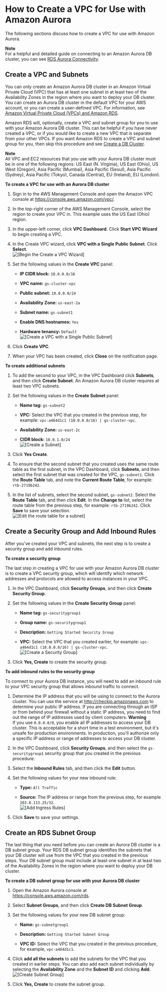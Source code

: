 # How to Create a VPC for Use with Amazon Aurora<a name="Aurora.CreateVPC"></a>

The following sections discuss how to create a VPC for use with Amazon Aurora\.

**Note**  
For a helpful and detailed guide on connecting to an Amazon Aurora DB cluster, you can see [RDS Aurora Connectivity](https://s3-us-west-2.amazonaws.com/jsmiley-share/Aurora/RDS+Aurora+Connectivity+Guide+-+v4.pdf)\.

## Create a VPC and Subnets<a name="CHAP_Aurora.CreateVPC"></a>

You can only create an Amazon Aurora DB cluster in an Amazon Virtual Private Cloud \(VPC\) that has at least one subnet in at least two of the Availability Zones in the region where you want to deploy your DB cluster\. You can create an Aurora DB cluster in the default VPC for your AWS account, or you can create a user\-defined VPC\. For information, see [Amazon Virtual Private Cloud \(VPCs\) and Amazon RDS](USER_VPC.md)\.

Amazon RDS will, optionally, create a VPC and subnet group for you to use with your Amazon Aurora DB cluster\. This can be helpful if you have never created a VPC, or if you would like to create a new VPC that is separate from your other VPCs\. If you want Amazon RDS to create a VPC and subnet group for you, then skip this procedure and see [Create a DB Cluster](CHAP_GettingStarted.CreatingConnecting.Aurora.md#CHAP_GettingStarted.Aurora.CreateDBCluster)\.

**Note**  
All VPC and EC2 resources that you use with your Aurora DB cluster must be in one of the following regions: US East \(N\. Virginia\), US East \(Ohio\), US West \(Oregon\), Asia Pacific \(Mumbai\), Asia Pacific \(Seoul\), Asia Pacific \(Sydney\), Asia Pacific \(Tokyo\), Canada \(Central\), EU \(Ireland\), EU \(London\)\. 

**To create a VPC for use with an Aurora DB cluster**

1. Sign in to the AWS Management Console and open the Amazon VPC console at [https://console\.aws\.amazon\.com/vpc/](https://console.aws.amazon.com/vpc/)\.

1. In the top\-right corner of the AWS Management Console, select the region to create your VPC in\. This example uses the US East \(Ohio\) region\. 

1. In the upper\-left corner, click **VPC Dashboard**\. Click **Start VPC Wizard** to begin creating a VPC\.

1. In the Create VPC wizard, click **VPC with a Single Public Subnet**\. Click **Select**\.  
![\[Begin the Create a VPC Wizard\]](http://docs.aws.amazon.com/AmazonRDS/latest/UserGuide/images/AuroraCreateVPC01.png)

1. Set the following values in the **Create VPC** panel:

   + **IP CIDR block:** `10.0.0.0/16`

   + **VPC name:** `gs-cluster-vpc`

   + **Public subnet:** `10.0.0.0/24`

   + **Availability Zone:** `us-east-2a`

   + **Subnet name:** `gs-subnet1`

   + **Enable DNS hostnames:** `Yes`

   + **Hardware tenancy:** `Default`  
![\[Create a VPC with a Single Public Subnet\]](http://docs.aws.amazon.com/AmazonRDS/latest/UserGuide/images/AuroraCreateVPC02.png)

1. Click **Create VPC**\.

1. When your VPC has been created, click **Close** on the notification page\.

**To create additional subnets**

1. To add the second to your VPC, in the VPC Dashboard click **Subnets**, and then click **Create Subnet**\. An Amazon Aurora DB cluster requires at least two VPC subnets\.

1. Set the following values in the **Create Subnet** panel:

   + **Name tag:** `gs-subnet2`

   + **VPC:** Select the VPC that you created in the previous step, for example: `vpc-a464d1c1 (10.0.0.0/16) | gs-cluster-vpc`\.

   + **Availability Zone:** `us-east-2c`

   + **CIDR block:** `10.0.1.0/24`  
![\[Create a Subnet\]](http://docs.aws.amazon.com/AmazonRDS/latest/UserGuide/images/AuroraCreateVPC03.png)

1. Click **Yes Create**\.

1. To ensure that the second subnet that you created uses the same route table as the first subnet, in the VPC Dashboard, click **Subnets**, and then select the first subnet that was created for the VPC, `gs-subnet1`\. Click the **Route Table** tab, and note the **Current Route Table**, for example: `rtb-2719b242`\. 

1. In the list of subnets, select the second subnet, `gs-subnet2`\. Select the **Route Table** tab, and then click **Edit**\. In the **Change to** list, select the route table from the previous step, for example: `rtb-2719b242`\. Click **Save** to save your selection\.  
![\[Edit the route table for a subnet\]](http://docs.aws.amazon.com/AmazonRDS/latest/UserGuide/images/AuroraCreateVPC04.png)

## Create a Security Group and Add Inbound Rules<a name="CHAP_GettingStarted.Aurora.CreateSecurityGroup"></a>

After you've created your VPC and subnets, the next step is to create a security group and add inbound rules\.

**To create a security group**

The last step in creating a VPC for use with your Amazon Aurora DB cluster is to create a VPC security group, which will identify which network addresses and protocols are allowed to access instances in your VPC\.

1. In the VPC Dashboard, click **Security Groups**, and then click **Create Security Group**\.

1. Set the following values in the **Create Security Group** panel:

   + **Name tag:** `gs-securitygroup1`

   + **Group name:** `gs-securitygroup1`

   + **Description:** `Getting Started Security Group`

   + **VPC:** Select the VPC that you created earlier, for example: `vpc-a464d1c1 (10.0.0.0/16) | gs-cluster-vpc`\.  
![\[Create a Security Group\]](http://docs.aws.amazon.com/AmazonRDS/latest/UserGuide/images/AuroraCreateVPC05.png)

1. Click **Yes, Create** to create the security group\.

**To add inbound rules to the security group**

To connect to your Aurora DB instance, you will need to add an inbound rule to your VPC security group that allows inbound traffic to connect\.

1. Determine the IP address that you will be using to connect to the Aurora cluster\. You can use the service at [http://checkip\.amazonaws\.com](http://checkip.amazonaws.com) to determine your public IP address\. If you are connecting through an ISP or from behind your firewall without a static IP address, you need to find out the range of IP addresses used by client computers\.
**Warning**  
If you use `0.0.0.0/0`, you enable all IP addresses to access your DB cluster\. This is acceptable for a short time in a test environment, but it's unsafe for production environments\. In production, you'll authorize only a specific IP address or range of addresses to access your DB cluster\.

1. In the VPC Dashboard, click **Security Groups**, and then select the `gs-securitygroup1` security group that you created in the previous procedure\.

1. Select the **Inbound Rules** tab, and then click the **Edit** button\.

1. Set the following values for your new inbound rule:

   + **Type:** `All Traffic`

   + **Source:** The IP address or range from the previous step, for example `203.0.113.25/32`\.  
![\[Add Ingress Rules\]](http://docs.aws.amazon.com/AmazonRDS/latest/UserGuide/images/AuroraCreateVPC06.png)

1. Click **Save** to save your settings\.

## Create an RDS Subnet Group<a name="CHAP_GettingStarted.Aurora.CreateSubnetGroup"></a>

The last thing that you need before you can create an Aurora DB cluster is a DB subnet group\. Your RDS DB subnet group identifies the subnets that your DB cluster will use from the VPC that you created in the previous steps\. Your DB subnet group must include at least one subnet in at least two of the Availability Zones in the region where you want to deploy your DB cluster\.

**To create a DB subnet group for use with your Aurora DB cluster**

1. Open the Amazon Aurora console at [https://console\.aws\.amazon\.com/rds](https://console.aws.amazon.com/rds)\.

1. Select **Subnet Groups**, and then click **Create DB Subnet Group**\.

1. Set the following values for your new DB subnet group:

   + **Name:** `gs-subnetgroup1`

   + **Description:** `Getting Started Subnet Group`

   + **VPC ID:** Select the VPC that you created in the previous procedure, for example, `vpc-a464d1c1`\.

1. Click **add all the subnets** to add the subnets for the VPC that you created in earlier steps\. You can also add each subnet individually by selecting the **Availability Zone** and the **Subnet ID** and clicking **Add**\.  
![\[Create Subnet Group\]](http://docs.aws.amazon.com/AmazonRDS/latest/UserGuide/images/AuroraCreateSubnetGroup01.png)

1. Click **Yes, Create** to create the subnet group\.